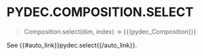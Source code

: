 # PYDEC.COMPOSITION.SELECT
> Composition.select(dim, index) →  {{{pydec_Composition}}}

See {{#auto_link}}pydec.select{{/auto_link}}.